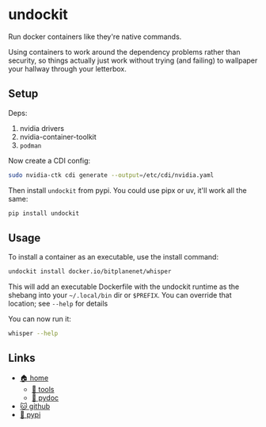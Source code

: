 # undockit

Run docker containers like they're native commands.

Using containers to work around the dependency problems rather than security, so
things actually just work without trying (and failing) to wallpaper your hallway
through your letterbox.

## Setup

Deps:

1. nvidia drivers
2. nvidia-container-toolkit
3. `podman`

Now create a CDI config:

```bash
sudo nvidia-ctk cdi generate --output=/etc/cdi/nvidia.yaml
```

Then install `undockit` from pypi. You could use pipx or uv, it'll work all
the same:

```bash
pip install undockit
```

## Usage

To install a container as an executable, use the install command:

```bash
undockit install docker.io/bitplanenet/whisper
```

This will add an executable Dockerfile with the undockit runtime as the shebang
into your `~/.local/bin` dir or `$PREFIX`. You can override that location;
see `--help` for details

You can now run it:

```bash
whisper --help
```

## Links

* [🏠 home](https://bitplane.net/dev/python/undockit)
  * [🔧 tools](https://bitplane.net/dev/python/undockit/tools)
  * [📖 pydoc](https://bitplane.net/dev/python/undockit/pydoc)
* [🐱 github](https://github.com/bitplane/undockit)
* [🐍 pypi](https://pypi.org/project/undockit)
